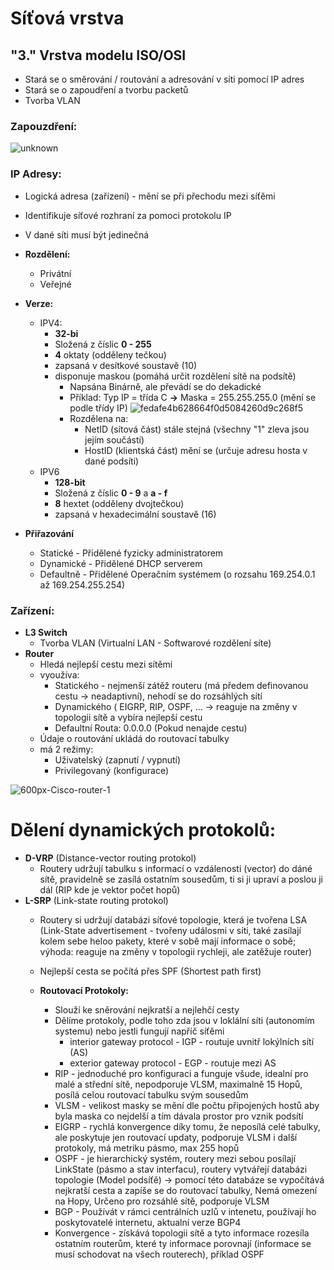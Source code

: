 # Síťová vrstva
## "3." Vrstva modelu ISO/OSI
* Stará se o směrování / routování a adresování v síti pomocí IP adres
* Stará se o zapoudření a tvorbu packetů
* Tvorba VLAN
### Zapouzdření:
![unknown](https://user-images.githubusercontent.com/83492893/116855951-8bc43f00-abfa-11eb-900a-0fafd7fce12f.png)

### IP Adresy:   
  * Logická adresa (zařízení) - mění se při přechodu mezi síťěmi
  * Identifikuje síťové rozhraní za pomoci protokolu IP
  * V dané síti musí být jedinečná
  * **Rozdělení:**
      * Privátní
      * Veřejné
  * **Verze:**
      * IPV4: 
          * **32-bi** 
          * Složená z číslic **0 - 255**
          * **4** oktaty (odděleny tečkou)
          * zapsaná v desítkové soustavě (10)
          * disponuje maskou (pomáhá určit rozdělení sítě na podsítě) 
              * Napsána Binárně, ale převádí se do dekadické
              * Příklad: Typ IP = třída C **->** Maska = 255.255.255.0 (mění se podle třídy IP)
              ![fedafe4b628664f0d5084260d9c268f5](https://user-images.githubusercontent.com/83492893/116858211-4f92dd80-abfe-11eb-9ec1-25109cb3997f.png)
              * Rozdělena na: 
                  * NetID (sítová část) stále stejná (všechny "1" zleva jsou jejím součástí)
                  * HostID (klientská část) mění se (určuje adresu hosta v dané podsíti)
      * IPV6 
          * **128-bit**
          * Složená z číslic **0 - 9** a **a - f** 
          * **8** hextet (odděleny dvojtečkou)
          * zapsaná v hexadecimální soustavě (16)

  * **Přiřazování**
      * Statické - Přidělené fyzicky administratorem
      * Dynamické - Přidělené DHCP serverem
      * Defaultně - Přidělené Operačním systémem (o rozsahu 169.254.0.1 až 169.254.255.254)
        

### Zařízení:
* **L3 Switch**
  * Tvorba VLAN (Virtualní LAN - Softwarové rozdělení síte)
* **Router**
  * Hledá nejlepší cestu mezi sítěmi
  * vyoužíva:
      * Statického - nejmenší zátěž routeru (má předem definovanou cestu -> neadaptivní), nehodí se do rozsáhlých sítí
      * Dynamického ( EIGRP, RIP, OSPF, ... -> reaguje na změny v topologii sítě a vybíra nejlepší cestu
      * Defaultní Routa: 0.0.0.0 (Pokud nenajde cestu) 
  * Údaje o routování ukládá do routovací tabulky
  * má 2 režimy:
      * Uživatelský (zapnutí / vypnutí)
      * Privilegovaný (konfigurace)
      
![600px-Cisco-router-1](https://user-images.githubusercontent.com/83492893/116860377-c1b8f180-ac01-11eb-99ae-9c59060dc58c.png)
  
  # Dělení dynamických protokolů:
* **D-VRP** (Distance-vector routing protokol)
    * Routery udržují tabulku s informací o vzdálenosti (vector) do dáné sítě, pravidelně se zasílá ostatním sousedům, ti si ji upraví a poslou ji dál (RIP kde je vektor počet hopů)
* **L-SRP** (Link-state routing protokol)
    * Routery si udržují databázi síťové topologie, která je tvořena LSA (Link-State advertisement - tvořeny událosmi v síti, také zasílají kolem sebe heloo pakety, které v sobě mají informace o sobě; výhoda: reaguje na změny v topologii rychleji, ale zatěžuje router) 
    * Nejlepší cesta se počítá přes SPF (Shortest path first)

  
  * **Routovací Protokoly:**
      * Slouží ke sněrování nejkratší a nejlehčí cesty
      * Dělíme protokoly, podle toho zda jsou v loklální síti (autonomím systemu) nebo jestli fungují napříč síťěmi
          * interior gateway protocol - IGP - routuje uvnitř lokýlních sítí (AS)
          * exterior gateway protocol - EGP - routuje mezi AS 
      * RIP - jednoduché pro konfiguraci a funguje všude, idealní pro malé a střední sítě, nepodporuje VLSM, maximalně 15 Hopů, posílá celou routovací tabulku svým sousedům
      * VLSM - velikost masky se mění dle počtu připojených hostů aby byla maska co nejdelší a tím dávala prostor pro vznik podsítí
      * EIGRP - rychlá konvergence díky tomu, že neposílá celé tabulky, ale poskytuje jen routovací updaty, podporuje VLSM i další protokoly, má metriku pásmo, max 255 hopů
      * OSPF - je hierarchický systém, routery mezi sebou posílají LinkState (pásmo a stav interfacu), routery vytvářejí databázi topologie (Model podsíťě) -> pomocí 
    této databáze se vypočítává nejkratší cesta a zapíše se do routovací tabulky, Nemá omezení na Hopy, Určeno pro rozsáhlé sítě, podporuje VLSM
      * BGP - Používát v rámci centrálních uzlů v intenetu, používají ho poskytovatelé internetu, aktualní verze BGP4
      * Konvergence - získává topologii sítě a tyto informace rozesíla ostatním routerům, které ty informace porovnají (informace se musí schodovat na všech routerech), příklad OSPF



